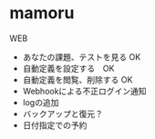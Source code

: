 # mamoru

WEB
- あなたの課題、テストを見る OK
- 自動定義を設定する　OK
- 自動定義を閲覧、削除する OK
- Webhookによる不正ログイン通知
- logの追加
- バックアップと復元？
- 日付指定での予約